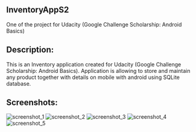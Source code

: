 ## InventoryAppS2
One of the project for Udacity (Google Challenge Scholarship: Android Basics)

## Description:
This is an Inventory application created for Udacity (Google Challenge Scholarship: Android Basics).
Application is allowing to store and maintain any product together with details on mobile with android using SQLite database.

## Screenshots:
![screenshot_1](https://user-images.githubusercontent.com/34196498/50044657-1ab27a00-0087-11e9-9387-05812b617a7a.png)
![screenshot_2](https://user-images.githubusercontent.com/34196498/50044658-1ab27a00-0087-11e9-8b83-b01d9e626600.png)
![screenshot_3](https://user-images.githubusercontent.com/34196498/50044659-1ab27a00-0087-11e9-8850-7bcc496f8ad5.png)
![screenshot_4](https://user-images.githubusercontent.com/34196498/50044660-1ab27a00-0087-11e9-9177-770f0f264e99.png)
![screenshot_5](https://user-images.githubusercontent.com/34196498/50044661-1ab27a00-0087-11e9-9f22-d944dc86d978.png)
